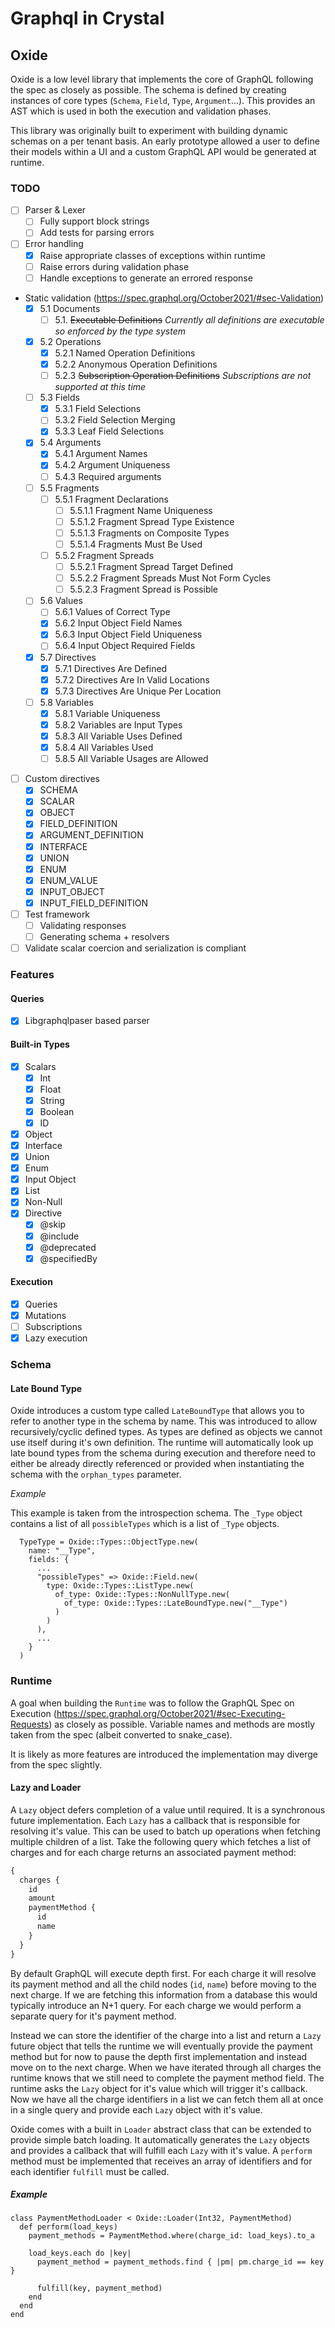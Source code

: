 # Graphql in Crystal

## Oxide

Oxide is a low level library that implements the core of GraphQL following the spec as closely as possible. The schema is defined by creating instances of core types (`Schema`, `Field`, `Type`, `Argument`...). This provides an AST which is used in both the execution and validation phases.

This library was originally built to experiment with building dynamic schemas on a per tenant basis. An early prototype allowed a user to define their models within a UI and a custom GraphQL API would be generated at runtime.

### TODO

- [ ] Parser & Lexer
  - [ ] Fully support block strings
  - [ ] Add tests for parsing errors
- [ ] Error handling
  - [x] Raise appropriate classes of exceptions within runtime
  - [ ] Raise errors during validation phase
  - [ ] Handle exceptions to generate an errored response
- Static validation (https://spec.graphql.org/October2021/#sec-Validation)
  - [x] 5.1 Documents
    - [ ] 5.1. ~~Executable Definitions~~ _Currently all definitions are executable so enforced by the type system_
  - [x] 5.2 Operations
    - [x] 5.2.1 Named Operation Definitions
    - [x] 5.2.2 Anonymous Operation Definitions
    - [ ] 5.2.3 ~~Subscription Operation Definitions~~ _Subscriptions are not supported at this time_
  - [ ] 5.3 Fields
    - [x] 5.3.1 Field Selections
    - [ ] 5.3.2 Field Selection Merging
    - [x] 5.3.3 Leaf Field Selections
  - [x] 5.4 Arguments
    - [x] 5.4.1 Argument Names
    - [x] 5.4.2 Argument Uniqueness
    - [ ] 5.4.3 Required arguments
  - [ ] 5.5 Fragments
    - [ ] 5.5.1 Fragment Declarations
      - [ ] 5.5.1.1 Fragment Name Uniqueness
      - [ ] 5.5.1.2 Fragment Spread Type Existence
      - [ ] 5.5.1.3 Fragments on Composite Types
      - [ ] 5.5.1.4 Fragments Must Be Used
    - [ ] 5.5.2 Fragment Spreads
      - [ ] 5.5.2.1 Fragment Spread Target Defined
      - [ ] 5.5.2.2 Fragment Spreads Must Not Form Cycles
      - [ ] 5.5.2.3 Fragment Spread is Possible
  - [ ] 5.6 Values
    - [ ] 5.6.1 Values of Correct Type
    - [x] 5.6.2 Input Object Field Names
    - [x] 5.6.3 Input Object Field Uniqueness
    - [ ] 5.6.4 Input Object Required Fields
  - [x] 5.7 Directives
    - [x] 5.7.1 Directives Are Defined
    - [x] 5.7.2 Directives Are In Valid Locations
    - [x] 5.7.3 Directives Are Unique Per Location
  - [ ] 5.8 Variables
    - [x] 5.8.1 Variable Uniqueness
    - [x] 5.8.2 Variables are Input Types
    - [x] 5.8.3 All Variable Uses Defined
    - [x] 5.8.4 All Variables Used
    - [ ] 5.8.5 All Variable Usages are Allowed
- [ ] Custom directives
  - [x] SCHEMA
  - [x] SCALAR
  - [x] OBJECT
  - [x] FIELD_DEFINITION
  - [x] ARGUMENT_DEFINITION
  - [x] INTERFACE
  - [x] UNION
  - [x] ENUM
  - [x] ENUM_VALUE
  - [x] INPUT_OBJECT
  - [x] INPUT_FIELD_DEFINITION
- [ ] Test framework
  - [ ] Validating responses
  - [ ] Generating schema + resolvers
- [ ] Validate scalar coercion and serialization is compliant

### Features

#### Queries

- [x] Libgraphqlpaser based parser

#### Built-in Types

- [x] Scalars
  - [x] Int
  - [x] Float
  - [x] String
  - [x] Boolean
  - [x] ID
- [x] Object
- [x] Interface
- [x] Union
- [x] Enum
- [x] Input Object
- [x] List
- [x] Non-Null
- [x] Directive
  - [x] @skip
  - [x] @include
  - [x] @deprecated
  - [x] @specifiedBy

#### Execution

- [x] Queries
- [x] Mutations
- [ ] Subscriptions
- [x] Lazy execution

### Schema

#### Late Bound Type

Oxide introduces a custom type called `LateBoundType` that allows you to refer to another type in the schema by name. This was introduced to allow recursively/cyclic defined types. As types are defined as objects we cannot use itself during it's own definition. The runtime will automatically look up late bound types from the schema during execution and therefore need to either be already directly referenced or provided when instantiating the schema with the `orphan_types` parameter.

*Example*

This example is taken from the introspection schema. The `_Type` object contains a list of all `possibleTypes` which is a list of `_Type` objects.

```crystal
  TypeType = Oxide::Types::ObjectType.new(
    name: "__Type",
    fields: {
      ...
      "possibleTypes" => Oxide::Field.new(
        type: Oxide::Types::ListType.new(
          of_type: Oxide::Types::NonNullType.new(
            of_type: Oxide::Types::LateBoundType.new("__Type")
          )
        )
      ),
      ...
    }
  )
```

### Runtime

A goal when building the `Runtime` was to follow the GraphQL Spec on Execution (https://spec.graphql.org/October2021/#sec-Executing-Requests) as closely as possible. Variable names and methods are mostly taken from the spec (albeit converted to snake_case).

It is likely as more features are introduced the implementation may diverge from the spec slightly.

#### Lazy and Loader

A `Lazy` object defers completion of a value until required. It is a synchronous future implementation. Each `Lazy` has a callback that is responsible for resolving it's value. This can be used to batch up operations when fetching multiple children of a list. Take the following query which fetches a list of charges and for each charge returns an associated payment method:

```graphql
{
  charges {
    id
    amount
    paymentMethod {
      id
      name
    }
  }
}
```

By default GraphQL will execute depth first. For each charge it will resolve its payment method and all the child nodes (`id`, `name`) before moving to the next charge. If we are fetching this information from a database this would typically introduce an N+1 query. For each charge we would perform a separate query for it's payment method.

Instead we can store the identifier of the charge into a list and return a `Lazy` future object that tells the runtime we will eventually provide the payment method but for now to pause the depth first implementation and instead move on to the next charge. When we have iterated through all charges the runtime knows that we still need to complete the payment method field. The runtime asks the `Lazy` object for it's value which will trigger it's callback. Now we have all the charge identifiers in a list we can fetch them all at once in a single query and provide each `Lazy` object with it's value.

Oxide comes with a built in `Loader` abstract class that can be extended to provide simple batch loading. It automatically generates the `Lazy` objects and provides a callback that will fulfill each `Lazy` with it's value. A `perform` method must be implemented that receives an array of identifiers and for each identifier `fulfill` must be called.

##### Example

```crystal
class PaymentMethodLoader < Oxide::Loader(Int32, PaymentMethod)
  def perform(load_keys)
    payment_methods = PaymentMethod.where(charge_id: load_keys).to_a

    load_keys.each do |key|
      payment_method = payment_methods.find { |pm| pm.charge_id == key }

      fulfill(key, payment_method)
    end
  end
end
```
